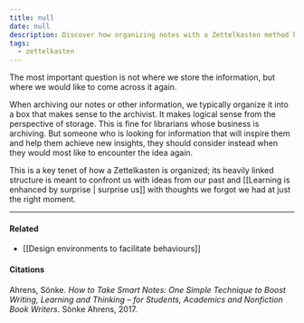 ```yaml
---
title: null
date: null
description: Discover how organizing notes with a Zettelkasten method helps you find ideas when you need them, boosting learning and creativity through surprising connections.
tags:
  - zettelkasten
---
```


The most important question is not where we store the information, but where we would like to come across it again.

When archiving our notes or other information, we typically organize it into a box that makes sense to the archivist. It makes logical sense from the perspective of storage. This is fine for librarians whose business is archiving. But someone who is looking for information that will inspire them and help them achieve new insights, they should consider instead when they would most like to encounter the idea again.

This is a key tenet of how a Zettelkasten is organized; its heavily linked structure is meant to confront us with ideas from our past and [[Learning is enhanced by surprise | surprise us]] with thoughts we forgot we had at just the right moment.

---

#### Related

- [[Design environments to facilitate behaviours]]

#### Citations

Ahrens, Sönke. _How to Take Smart Notes: One Simple Technique to Boost Writing, Learning and Thinking – for Students, Academics and Nonfiction Book Writers_. Sönke Ahrens, 2017.
